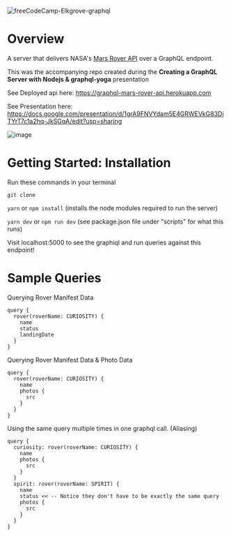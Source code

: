 
![freeCodeCamp-Elkgrove-graphql](https://user-images.githubusercontent.com/31245853/65402206-d5437b80-dd81-11e9-87b9-73967f2a9ed5.png)

# Overview
A server that delivers NASA's [Mars Rover API](https://api.nasa.gov/) over a GraphQL endpoint. 

This was the accompanying repo created during the **Creating a GraphQL Server with Nodejs & graphql-yoga** presentation

See Deployed api here: https://graphql-mars-rover-api.herokuapp.com

See Presentation here: https://docs.google.com/presentation/d/1grA9FNVYdam5E4GRWEVkG83DjTYrT7c1a2hq-JkSGqA/edit?usp=sharing

![image](https://user-images.githubusercontent.com/31245853/86389303-f6a79100-bc4a-11ea-8b22-c922b8037513.png)

# Getting Started: Installation
Run these commands in your terminal 

`git clone`

`yarn` or `npm install` (installs the node modules required to run the server)

`yarn dev` or `npm run dev` (see package.json file under "scripts" for what this runs)

Visit localhost:5000 to see the graphiql and run queries against this endpoint!

# Sample Queries

Querying Rover Manifest Data
```
query {
  rover(roverName: CURIOSITY) {
    name
    status
    landingDate
  }
}
```

Querying Rover Manifest Data & Photo Data
```
query {
  rover(roverName: CURIOSITY) {
    name
    photos {
      src
    }
  }
}
```

Using the same query multiple times in one graphql call. (Aliasing)
```
query {
  curiosity: rover(roverName: CURIOSITY) {
    name
    photos {
      src
    }
  }
  spirit: rover(roverName: SPIRIT) {
    name
    status << -- Notice they don't have to be exactly the same query
    photos {
      src
    }
  }  
}
```
